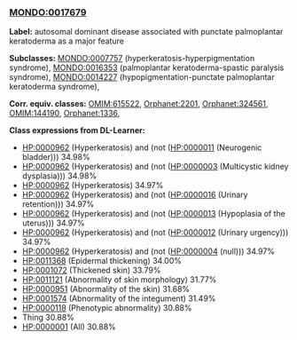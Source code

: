 
### [MONDO:0017679](http://purl.obolibrary.org/obo/MONDO_0017679)
**Label:** autosomal dominant disease associated with punctate palmoplantar keratoderma as a major feature

**Subclasses:** [MONDO:0007757](http://purl.obolibrary.org/obo/MONDO_0007757) (hyperkeratosis-hyperpigmentation syndrome), [MONDO:0016353](http://purl.obolibrary.org/obo/MONDO_0016353) (palmoplantar keratoderma-spastic paralysis syndrome), [MONDO:0014227](http://purl.obolibrary.org/obo/MONDO_0014227) (hypopigmentation-punctate palmoplantar keratoderma syndrome), 

**Corr. equiv. classes:** [OMIM:615522](http://purl.obolibrary.org/obo/OMIM_615522), [Orphanet:2201](http://www.orpha.net/ORDO/Orphanet_2201), [Orphanet:324561](http://www.orpha.net/ORDO/Orphanet_324561), [OMIM:144190](http://purl.obolibrary.org/obo/OMIM_144190), [Orphanet:1336](http://www.orpha.net/ORDO/Orphanet_1336), 

**Class expressions from DL-Learner:**

- [HP:0000962](http://purl.obolibrary.org/obo/HP_0000962) (Hyperkeratosis) and (not ([HP:0000011](http://purl.obolibrary.org/obo/HP_0000011) (Neurogenic bladder))) 34.98%
- [HP:0000962](http://purl.obolibrary.org/obo/HP_0000962) (Hyperkeratosis) and (not ([HP:0000003](http://purl.obolibrary.org/obo/HP_0000003) (Multicystic kidney dysplasia))) 34.98%
- [HP:0000962](http://purl.obolibrary.org/obo/HP_0000962) (Hyperkeratosis) 34.97%
- [HP:0000962](http://purl.obolibrary.org/obo/HP_0000962) (Hyperkeratosis) and (not ([HP:0000016](http://purl.obolibrary.org/obo/HP_0000016) (Urinary retention))) 34.97%
- [HP:0000962](http://purl.obolibrary.org/obo/HP_0000962) (Hyperkeratosis) and (not ([HP:0000013](http://purl.obolibrary.org/obo/HP_0000013) (Hypoplasia of the uterus))) 34.97%
- [HP:0000962](http://purl.obolibrary.org/obo/HP_0000962) (Hyperkeratosis) and (not ([HP:0000012](http://purl.obolibrary.org/obo/HP_0000012) (Urinary urgency))) 34.97%
- [HP:0000962](http://purl.obolibrary.org/obo/HP_0000962) (Hyperkeratosis) and (not ([HP:0000004](http://purl.obolibrary.org/obo/HP_0000004) (null))) 34.97%
- [HP:0011368](http://purl.obolibrary.org/obo/HP_0011368) (Epidermal thickening) 34.00%
- [HP:0001072](http://purl.obolibrary.org/obo/HP_0001072) (Thickened skin) 33.79%
- [HP:0011121](http://purl.obolibrary.org/obo/HP_0011121) (Abnormality of skin morphology) 31.77%
- [HP:0000951](http://purl.obolibrary.org/obo/HP_0000951) (Abnormality of the skin) 31.68%
- [HP:0001574](http://purl.obolibrary.org/obo/HP_0001574) (Abnormality of the integument) 31.49%
- [HP:0000118](http://purl.obolibrary.org/obo/HP_0000118) (Phenotypic abnormality) 30.88%
- Thing 30.88%
- [HP:0000001](http://purl.obolibrary.org/obo/HP_0000001) (All) 30.88%


